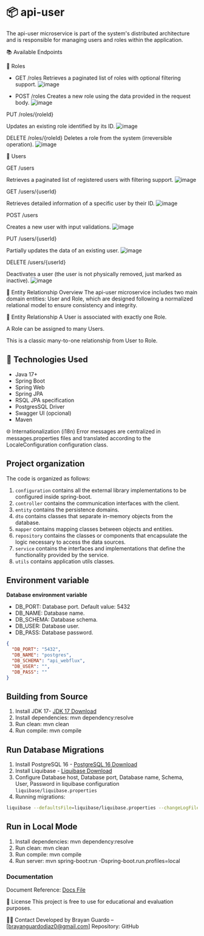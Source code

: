 # 📦 api-user
The api-user microservice is part of the system's distributed architecture and is responsible for managing users and roles within the application.

📚 Available Endpoints

🔐 Roles

- GET /roles
Retrieves a paginated list of roles with optional filtering support.
![image](https://github.com/user-attachments/assets/6fa6c876-ec02-4e51-8160-fea8ef1183ac)


- POST /roles
Creates a new role using the data provided in the request body.
![image](https://github.com/user-attachments/assets/7f173e49-9768-4836-a276-726cd93cd969)


PUT /roles/{roleId}

Updates an existing role identified by its ID.
![image](https://github.com/user-attachments/assets/a3859be7-e830-491d-8e58-98b7423c66a3)


DELETE /roles/{roleId}
Deletes a role from the system (irreversible operation).
![image](https://github.com/user-attachments/assets/86a7b94b-b883-4558-abaa-e0f120da5cc5)


👤 Users

GET /users

Retrieves a paginated list of registered users with filtering support.
![image](https://github.com/user-attachments/assets/b6f610ea-0861-4fce-960a-4be13fdef2d6)


GET /users/{userId}

Retrieves detailed information of a specific user by their ID.
![image](https://github.com/user-attachments/assets/90dc80d4-c392-4dc1-83eb-6c39f4059d62)

POST /users

Creates a new user with input validations.
![image](https://github.com/user-attachments/assets/1af26cc5-5f91-4f8d-94e7-58a25788a17e)


PUT /users/{userId}

Partially updates the data of an existing user.
![image](https://github.com/user-attachments/assets/48c19a2c-3a29-45d4-9511-16abec41c8b3)


DELETE /users/{userId}

Deactivates a user (the user is not physically removed, just marked as inactive).
![image](https://github.com/user-attachments/assets/5af9810e-cb43-4905-959a-e9f02fdf3ce5)



🧩 Entity Relationship Overview
The api-user microservice includes two main domain entities: User and Role, which are designed following a normalized relational model to ensure consistency and integrity.

🔗 Entity Relationship
A User is associated with exactly one Role.

A Role can be assigned to many Users.

This is a classic many-to-one relationship from User to Role.


## 🧰 Technologies Used

- Java 17+
- Spring Boot
- Spring Web
- Spring JPA
- RSQL JPA specification
- PostgresSQL Driver
- Swagger UI (opcional)
- Maven

🌐 Internationalization (i18n)
Error messages are centralized in messages.properties files and translated according to the LocaleConfiguration configuration class.

## Project organization

The code is organized as follows:

1. `configuration` contains all the external library implementations to be configured inside spring-boot.
2. `controller` contains the communication interfaces with the client.
3. `entity` contains the persistence domains.
4. `dto` contains classes that separate in-memory objects from the database.
5. `mapper` contains mapping classes between objects and entities.
6. `repository` contains the classes or components that encapsulate the logic necessary to access the data sources.
7. `service` contains the interfaces and implementations that define the functionality provided by the service.
8. `utils` contains application utils classes.


## Environment variable

**Database environment variable**

- DB_PORT: Database port. Default value: 5432
- DB_NAME: Database name.
- DB_SCHEMA: Database schema.
- DB_USER: Database user.
- DB_PASS: Database password.


```json
{
  "DB_PORT": "5432",
  "DB_NAME": "postgres",
  "DB_SCHEMA": "api_webflux",
  "DB_USER": "",
  "DB_PASS": ""
}
```


## Building from Source

1. Install JDK 17- [JDK 17 Download](https://www.oracle.com/java/technologies/javase/jdk17-archive-downloads.html)
2. Install dependencies: mvn dependency:resolve
3. Run clean: mvn clean
4. Run compile: mvn compile


## Run Database Migrations

1. Install PostgreSQL 16 - [PostgreSQL 16 Download](https://www.enterprisedb.com/downloads/postgres-postgresql-downloads)
2. Install Liquibase - [Liquibase Download](https://docs.liquibase.com/start/install/home.html)
3. Configure Database host, Database port, Database name, Schema, User, Password in liquibase configuration `liquibase/liquibase.properties`
4. Running migrations:

```bash
liquibase --defaultsFile=liquibase/liquibase.properties --changeLogFile=liquibase/changelog.yaml update
```

## Run in Local Mode

1. Install dependencies: mvn dependency:resolve
2. Run clean: mvn clean
3. Run compile: mvn compile
4. Run server: mvn spring-boot:run -Dspring-boot.run.profiles=local

### Documentation

Document Reference: [Docs File](swagger/swagger.yaml)

📄 License
This project is free to use for educational and evaluation purposes.

🙋‍♂️ Contact
Developed by Brayan Guardo – [brayanguardodiaz0@gmail.com]
Repository: GitHub
